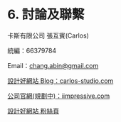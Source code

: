 # 6. 討論及聯繫

卡斯有限公司 張互賓\(Carlos\)

統編：66379784

Email：chang.abin@gmail.com

[設計好網站 Blog：carlos-studio.com](/carlos-studio.com)

[公司官網\(規劃中\)：iimpressive.com](/iimpressive.com)

[設計好網站 粉絲頁](https://www.facebook.com/CarlosStudioTW/?ref=bookmarks)

